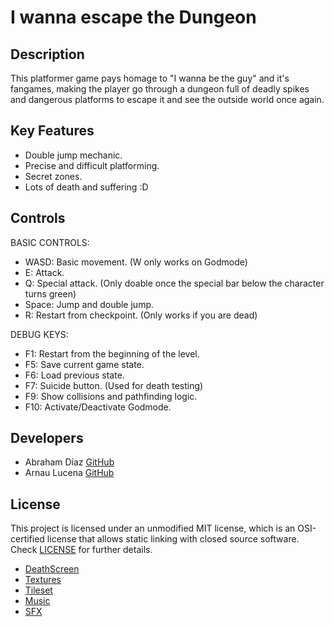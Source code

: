 # I wanna escape the Dungeon
## Description

This platformer game pays homage to "I wanna be the guy" and it's fangames, making the player go through a dungeon full of deadly spikes and dangerous platforms to escape it and see the outside world once again.

## Key Features

 - Double jump mechanic.
 - Precise and difficult platforming.
 - Secret zones.
 - Lots of death and suffering :D
 
## Controls
  BASIC CONTROLS:
 
 * WASD: Basic movement. (W only works on Godmode)
 * E: Attack.
 * Q: Special attack. (Only doable once the special bar below the character turns green)
 * Space: Jump and double jump.
 * R: Restart from checkpoint. (Only works if you are dead)
 
  DEBUG KEYS:
 
 * F1: Restart from the beginning of the level.
 * F5: Save current game state.
 * F6: Load previous state.
 * F7: Suicide button. (Used for death testing)
 * F9: Show collisions and pathfinding logic.
 * F10: Activate/Deactivate Godmode.

## Developers

 - Abraham Díaz [GitHub](https://github.com/Theran1)
 - Arnau Lucena [GitHub](https://github.com/TitoLuce)

## License

This project is licensed under an unmodified MIT license, which is an OSI-certified license that allows static linking with closed source software. Check [LICENSE](LICENSE) for further details.

- [DeathScreen](Output/Assets/LICENSE.md)
- [Textures](Output/Assets/textures/LICENSE.md)
- [Tileset](Output/Assets/maps/LICENSE.md)
- [Music](Output/Assets/audio/music/LICENSE.md)
- [SFX](Output/Asets/Audio/fx/LICENSE.md)
